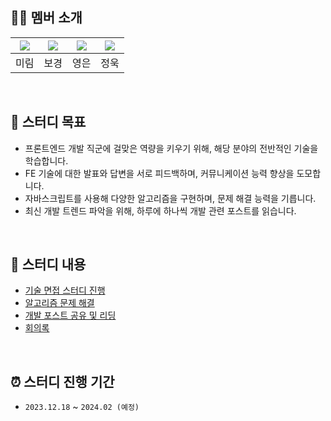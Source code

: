 ## 👩‍💻 멤버 소개

| [![](https://github.com/uraflower.png?width=200px)](https://github.com/uraflower) | [![](https://github.com/devkyoung2.png?width=200px)](https://github.com/devkyoung2) | [![](https://github.com/Young2un.png?width=200px)](https://github.com/Young2un) | [![](https://github.com/hatchling13.png?width=200px)](https://github.com/hatchling13) |
| :-------------------------------------------------------------------------------: | :---------------------------------------------------------------------------------: | :-----------------------------------------------------------------------------: | :-----------------------------------------------------------------------------------: |
|                                       미림                                        |                                        보경                                         |                                      영은                                       |                                         정욱                                          |

<br/>

## 🌟 스터디 목표

- 프론트엔드 개발 직군에 걸맞은 역량을 키우기 위해, 해당 분야의 전반적인 기술을 학습합니다.
- FE 기술에 대한 발표와 답변을 서로 피드백하며, 커뮤니케이션 능력 향상을 도모합니다.
- 자바스크립트를 사용해 다양한 알고리즘을 구현하며, 문제 해결 능력을 기릅니다.
- 최신 개발 트렌드 파악을 위해, 하루에 하나씩 개발 관련 포스트를 읽습니다.
<br/>

## 📖 스터디 내용

- [기술 면접 스터디 진행](https://github.com/FEstudyqq/Front-end)
- [알고리즘 문제 해결](https://github.com/FEstudyqq/CodingTest)
- [개발 포스트 공유 및 리딩](https://github.com/FEstudyqq/DaliyPost)
- [회의록](https://github.com/FEstudyqq/MeetingLog)
<br/>

## ⏰ 스터디 진행 기간

- `2023.12.18` ~ `2024.02 (예정)`
